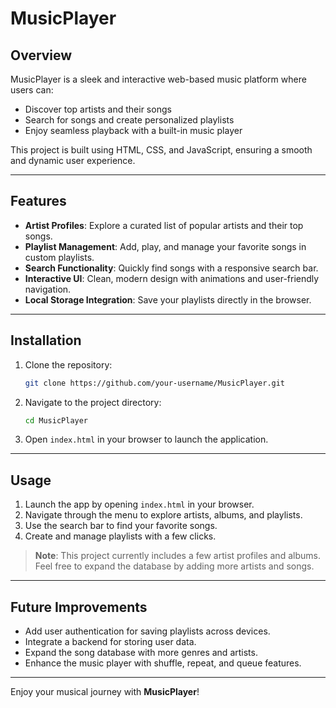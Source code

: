 # MusicPlayer

## Overview
MusicPlayer is a sleek and interactive web-based music platform where users can:
- Discover top artists and their songs
- Search for songs and create personalized playlists
- Enjoy seamless playback with a built-in music player

This project is built using HTML, CSS, and JavaScript, ensuring a smooth and dynamic user experience.

---

## Features

- **Artist Profiles**: Explore a curated list of popular artists and their top songs.
- **Playlist Management**: Add, play, and manage your favorite songs in custom playlists.
- **Search Functionality**: Quickly find songs with a responsive search bar.
- **Interactive UI**: Clean, modern design with animations and user-friendly navigation.
- **Local Storage Integration**: Save your playlists directly in the browser.

---

## Installation

1. Clone the repository:
   ```bash
   git clone https://github.com/your-username/MusicPlayer.git
   ```

2. Navigate to the project directory:
   ```bash
   cd MusicPlayer
   ```

3. Open `index.html` in your browser to launch the application.


---

## Usage

1. Launch the app by opening `index.html` in your browser.
2. Navigate through the menu to explore artists, albums, and playlists.
3. Use the search bar to find your favorite songs.
4. Create and manage playlists with a few clicks.

> **Note**: This project currently includes a few artist profiles and albums. Feel free to expand the database by adding more artists and songs.

---

## Future Improvements

- Add user authentication for saving playlists across devices.
- Integrate a backend for storing user data.
- Expand the song database with more genres and artists.
- Enhance the music player with shuffle, repeat, and queue features.

---

Enjoy your musical journey with **MusicPlayer**!

